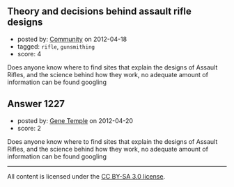 ## Theory and decisions behind assault rifle designs

- posted by: [Community](https://stackexchange.com/users/-1/-1-community) on 2012-04-18
- tagged: `rifle`, `gunsmithing`
- score: 4

Does anyone know where to find sites that explain the designs of Assault Rifles, and the science behind how they work, no adequate amount of information can be found googling


## Answer 1227

- posted by: [Gene Temple](https://stackexchange.com/users/-1/254-gene-temple) on 2012-04-20
- score: 2

Does anyone know where to find sites that explain the designs of Assault Rifles, and the science behind how they work, no adequate amount of information can be found googling



---

All content is licensed under the [CC BY-SA 3.0 license](https://creativecommons.org/licenses/by-sa/3.0/).
